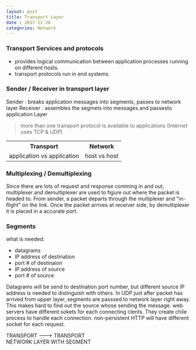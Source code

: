 ```yaml
---
layout: post
title: Transport Layer
date : 2017-11-26
categories: Network
---
```

### Transport Services and protocols
- provides logical communication between application processes running on different hosts.
- transport protocols run in end systems.

### Sender / Receiver in transport layer
Sender : breaks application messages into segments, passes to network layer
Receiver : assembles the segmets into messages and passesto application Layer

> more than one transport protocol is available to applications (Internet uses TCP & UDP)

<table>
  <tr>
    <th> Transport </th>
    <th> Network  </th>
  </tr>
  <tr>
    <td> application vs application</td>
    <td> host vs host  </td>
  </tr>
</table>

### Multiplexing / Demultiplexing
Since there are lots of request and response comming in and out, multiplexer and demultiplexer are used to figure out where the packet is headed to. From sender, a packet departs through the multiplexer and "in-flight" on the link. Once the packet arrives at receiver side, by demultiplexer it is placed in a accurate port.

### Segments
what is needed:
- datagrams
- IP address of destination
- port # of destinaion
- IP address of source
- port # of source

Datagrams will be send to destination port number, but different source IP address is needed to distinguish with others. In UDP just after packet has arrived from upper layer, segments are passsed to network layer right away. This makes hard to find out the source whose sending the message. web servers have different sokets for each connecting clents. They create chile process to handle each connection. non-persistent HTTP will have different socket for each request.

TRANSPORT ---> TRANSPORT<br>
NETWORK LAYER WITH SEGMENT
